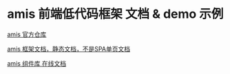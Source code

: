 # amis 前端低代码框架 文档 & demo 示例

[amis 官方仓库](https://github.com/baidu/amis)

[amis 框架文档，静态文档，不是SPA单页文档](https://develop365.gitlab.io/amis/zh-CN/docs/index.html)

[amis 组件库 在线文档](https://develop365.gitlab.io/amis/zh-CN/components/index.html)
